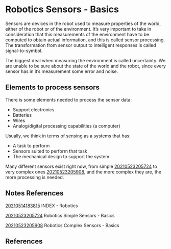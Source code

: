 ---
---
# Robotics Sensors - Basics

Sensors are devices in the robot used to measure properties of the
world, either of the robot or of the environment. It’s very important to
take in consideration that this measurements of the environment have to
be computed to obtain actual information, and this is called sensor
processing. The transformation from sensor output to intelligent
responses is called signal-to-symbol.

The biggest deal when measuring the environment is called uncertainty.
We are unable to be sure about the state of the world and the robot,
since every sensor has in it’s measurement some error and noise.

## Elements to process sensors

There is some elements needed to process the sensor data:

-   Support electronics
-   Batteries
-   Wires
-   Analog/digital processing capabilities (a computer)

Usually, we think in terms of sensing as a systems that has:

-   A task to perform
-   Sensors suited to perform that task
-   The mechanical design to support the system

Many different sensors exist right now, from simple
[20210523205724](/notes/20210523205724) to very complex ones [20210523205908](/notes/20210523205908), and
the more complex they are, the more processing is needed.

## Notes References

[20210514183815](/notes/20210514183815) INDEX - Robotics

[20210523205724](/notes/20210523205724) Robotics Simple Sensors - Basics

[20210523205908](/notes/20210523205908) Robotics Complex Sensors - Basics

## References
